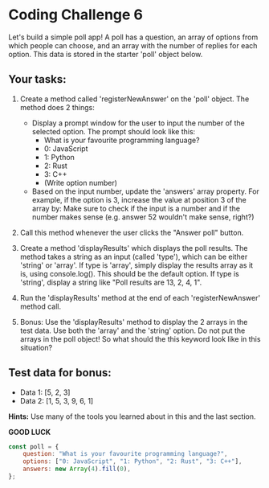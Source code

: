 # Coding Challenge 6

Let's build a simple poll app!
A poll has a question, an array of options from which people can choose, and an array with the number of replies for each option. This data is stored in the starter 'poll' object below.

## Your tasks:

1. Create a method called 'registerNewAnswer' on the 'poll' object. The method does 2 things:

   - Display a prompt window for the user to input the number of the selected option. The prompt should look like this:
     - What is your favourite programming language?
     - 0: JavaScript
     - 1: Python
     - 2: Rust
     - 3: C++
     - (Write option number)
   - Based on the input number, update the 'answers' array property. For example, if the option is 3, increase the value at position 3 of the array by: Make sure to check if the input is a number and if the number makes sense (e.g. answer 52 wouldn't make sense, right?)

2. Call this method whenever the user clicks the "Answer poll" button.

3. Create a method 'displayResults' which displays the poll results. The method takes a string as an input (called 'type'), which can be either 'string' or 'array'. If type is 'array', simply display the results array as it is, using console.log(). This should be the default option. If type is 'string', display a string like "Poll results are 13, 2, 4, 1".

4. Run the 'displayResults' method at the end of each 'registerNewAnswer' method call.

5. Bonus: Use the 'displayResults' method to display the 2 arrays in the test data. Use both the 'array' and the 'string' option. Do not put the arrays in the poll object! So what should the this keyword look like in this situation?

## Test data for bonus:

- Data 1: [5, 2, 3]
- Data 2: [1, 5, 3, 9, 6, 1]

**Hints:** Use many of the tools you learned about in this and the last section.

**GOOD LUCK**

```javascript
const poll = {
	question: "What is your favourite programming language?",
	options: ["0: JavaScript", "1: Python", "2: Rust", "3: C++"],
	answers: new Array(4).fill(0),
};
```
